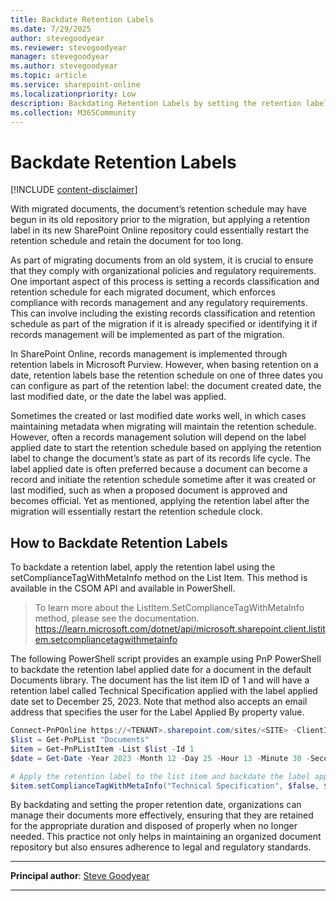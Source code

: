 ```yaml
---
title: Backdate Retention Labels
ms.date: 7/29/2025
author: stevegoodyear
ms.reviewer: stevegoodyear
manager: stevegoodyear
ms.author: stevegoodyear
ms.topic: article
ms.service: sharepoint-online
ms.localizationpriority: Low
description: Backdating Retention Labels by setting the retention label applied date property to a previous date to maintain the retention schedule for migrated files.
ms.collection: M365Community
---
```


# Backdate Retention Labels

[!INCLUDE [content-disclaimer](includes/content-disclaimer.md)]

With migrated documents, the document’s retention schedule may have begun in its old repository prior to the migration, but applying a retention label in its new SharePoint Online repository could essentially restart the retention schedule and retain the document for too long.

As part of migrating documents from an old system, it is crucial to ensure that they comply with organizational policies and regulatory requirements. One important aspect of this process is setting a records classification and retention schedule for each migrated document, which enforces compliance with records management and any regulatory requirements. This can involve including the existing records classification and retention schedule as part of the migration if it is already specified or identifying it if records management will be implemented as part of the migration.

In SharePoint Online, records management is implemented through retention labels in Microsoft Purview. However, when basing retention on a date, retention labels base the retention schedule on one of three dates you can configure as part of the retention label: the document created date, the last modified date, or the date the label was applied.

Sometimes the created or last modified date works well, in which cases maintaining metadata when migrating will maintain the retention schedule. However, often a records management solution will depend on the label applied date to start the retention schedule based on applying the retention label to change the document’s state as part of its records life cycle. The label applied date is often preferred because a document can become a record and initiate the retention schedule sometime after it was created or last modified, such as when a proposed document is approved and becomes official. Yet as mentioned, applying the retention label after the migration will essentially restart the retention schedule clock.

## How to Backdate Retention Labels

To backdate a retention label, apply the retention label using the setComplianceTagWithMetaInfo method on the List Item. This method is available in the CSOM API and available in PowerShell.

>To learn more about the ListItem.SetComplianceTagWithMetaInfo method, please see the documentation.
><https://learn.microsoft.com/dotnet/api/microsoft.sharepoint.client.listitem.setcompliancetagwithmetainfo>

The following PowerShell script provides an example using PnP PowerShell to backdate the retention label applied date for a document in the default Documents library. The document has the list item ID of 1 and will have a retention label called Technical Specification applied with the label applied date set to December 25, 2023. Note that method also accepts an email address that specifies the user for the Label Applied By property value.

```powershell
Connect-PnPOnline https://<TENANT>.sharepoint.com/sites/<SITE> -ClientId <GUID> -Interactive
$list = Get-PnPList "Documents"
$item = Get-PnPListItem -List $list -Id 1
$date = Get-Date -Year 2023 -Month 12 -Day 25 -Hour 13 -Minute 30 -Second 00

# Apply the retention label to the list item and backdate the label applied date
$item.setComplianceTagWithMetaInfo("Technical Specification", $false, $false, $date, "steve@contoso.com", $false, $false)
```

By backdating and setting the proper retention date, organizations can manage their documents more effectively, ensuring that they are retained for the appropriate duration and disposed of properly when no longer needed. This practice not only helps in maintaining an organized document repository but also ensures adherence to legal and regulatory standards.

---

**Principal author**: [Steve Goodyear](https://www.linkedin.com/in/SteveGoodyear)

---
